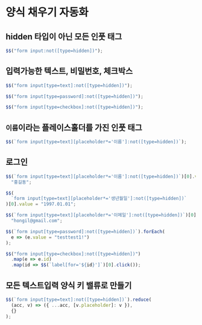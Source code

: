 # 양식 채우기 자동화

## hidden 타입이 아닌 모든 인풋 태그

```javascript
$$("form input:not([type=hidden])");
```

## 입력가능한 텍스트, 비밀번호, 체크박스

```javascript
$$("form input[type=text]:not([type=hidden])");

$$("form input[type=password]:not([type=hidden])");

$$("form input[type=checkbox]:not([type=hidden])");
```

## `이름`이라는 플레이스홀더를 가진 인풋 태그

```javascript
$$(`form input[type=text][placeholder*='이름']:not([type=hidden])`);
```

## 로그인

```javascript
$$(`form input[type=text][placeholder*='이름']:not([type=hidden])`)[0].value =
  "홍길동";

$$(
  `form input[type=text][placeholder*='생년월일']:not([type=hidden])`
)[0].value = "1997.01.01";

$$(`form input[type=text][placeholder*='이메일']:not([type=hidden])`)[0].value =
  "hongil@gmail.com";

$$(`form input[type=password]:not([type=hidden])`).forEach(
  e => (e.value = "testtest1!")
);

$$("form input[type=checkbox]:not([type=hidden])")
  .map(e => e.id)
  .map(id => $$(`label[for='${id}']`)[0].click());
```

## 모든 텍스트입력 양식 키 밸류로 만들기

```javascript
$$(`form input[type=text]:not([type=hidden])`).reduce(
  (acc, v) => ({ ...acc, [v.placeholder]: v }),
  {}
);
```
